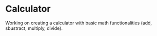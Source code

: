 # Calculator

Working on creating a calculator with basic math functionalities (add, sbustract, multiply, divide).
